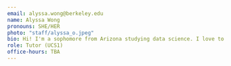 ```yaml
---
email: alyssa.wong@berkeley.edu
name: Alyssa Wong
pronouns: SHE/HER
photo: "staff/alyssa_o.jpeg"
bio: Hi! I'm a sophomore from Arizona studying data science. I love to dance, gym, listen to music and hang with my friends.
role: Tutor (UCS1)
office-hours: TBA
---
```

